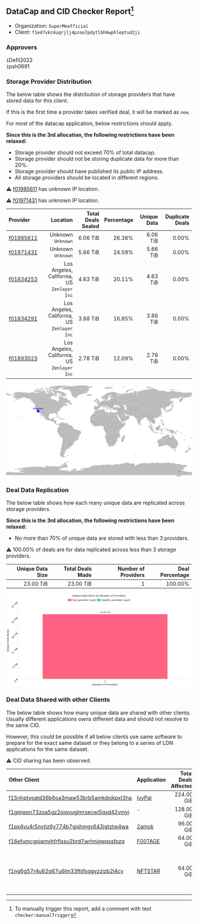## DataCap and CID Checker Report[^1]
 - Organization: `SuperMeofficial`
 - Client: `f1ed7vkc4uqrjlj4pzoo7pdytlbh6wphleptud2ji`
### Approvers
`1`Defil2022<br/>`1`psh0691

### Storage Provider Distribution
The below table shows the distribution of storage providers that have stored data for this client.

If this is the first time a provider takes verified deal, it will be marked as `new`.

For most of the datacap application, below restrictions should apply.

**Since this is the 3rd allocation, the following restrictions have been relaxed:**
 - Storage provider should not exceed 70% of total datacap.
 - Storage provider should not be storing duplicate data for more than 20%.
 - Storage provider should have published its public IP address.
 - All storage providers should be located in different regions.

⚠️ [f01985611](https://filfox.info/en/address/f01985611) has unknown IP location.

⚠️ [f01971431](https://filfox.info/en/address/f01971431) has unknown IP location.

| Provider                                              |                                       Location | Total Deals Sealed | Percentage | Unique Data | Duplicate Deals |
| :---------------------------------------------------- | ---------------------------------------------: | -----------------: | ---------: | ----------: | --------------: |
| [f01985611](https://filfox.info/en/address/f01985611) |                          Unknown<br/>`Unknown` |           6.06 TiB |     26.36% |    6.06 TiB |           0.00% |
| [f01971431](https://filfox.info/en/address/f01971431) |                          Unknown<br/>`Unknown` |           5.66 TiB |     24.59% |    5.66 TiB |           0.00% |
| [f01834253](https://filfox.info/en/address/f01834253) | Los Angeles, California, US<br/>`Zenlayer Inc` |           4.63 TiB |     20.11% |    4.63 TiB |           0.00% |
| [f01834291](https://filfox.info/en/address/f01834291) | Los Angeles, California, US<br/>`Zenlayer Inc` |           3.88 TiB |     16.85% |    3.88 TiB |           0.00% |
| [f01893023](https://filfox.info/en/address/f01893023) | Los Angeles, California, US<br/>`Zenlayer Inc` |           2.78 TiB |     12.09% |    2.78 TiB |           0.00% |

![Provider Distribution](https://raw.githubusercontent.com/data-preservation-programs/filplus-checker-assets/main/filecoin-project/filecoin-plus-large-datasets/issues/1314/1673582686548.png)
### Deal Data Replication
The below table shows how each many unique data are replicated across storage providers.

**Since this is the 3rd allocation, the following restrictions have been relaxed:**
- No more than 70% of unique data are stored with less than 3 providers.

⚠️ 100.00% of deals are for data replicated across less than 3 storage providers.

| Unique Data Size | Total Deals Made | Number of Providers | Deal Percentage |
| ---------------: | ---------------: | ------------------: | --------------: |
|        23.00 TiB |        23.00 TiB |                   1 |         100.00% |

![Replication Distribution](https://raw.githubusercontent.com/data-preservation-programs/filplus-checker-assets/main/filecoin-project/filecoin-plus-large-datasets/issues/1314/1673582687416.png)
### Deal Data Shared with other Clients
The below table shows how many unique data are shared with other clients.
Usually different applications owns different data and should not resolve to the same CID.

However, this could be possible if all below clients use same software to prepare for the exact same dataset or they belong to a series of LDN applications for the same dataset.

⚠️ CID sharing has been observed.

| Other Client                                                                                                          | Application                                                                              | Total Deals Affected | Unique CIDs | Approvers                                                                                                |
| :-------------------------------------------------------------------------------------------------------------------- | :--------------------------------------------------------------------------------------- | -------------------: | ----------: | :------------------------------------------------------------------------------------------------------- |
| [f15nhptyoatd36b6oa3maw53brb5amkdxjkpxt3ha](https://filfox.info/en/address/f15nhptyoatd36b6oa3maw53brb5amkdxjkpxt3ha) | [IvyPal](https://github.com/filecoin-project/filecoin-plus-large-datasets/issues/1084)   |           224.00 GiB |           7 | `1`kernelogic<br/>`1`stcouldlisa                                                                         |
| [f1gmiepn73zoa5gz2oiqyugjmrsecwj5qxd42vmyi](https://filfox.info/en/address/f1gmiepn73zoa5gz2oiqyugjmrsecwj5qxd42vmyi) | ``                                                                                       |           128.00 GiB |           4 | Unknown                                                                                                  |
| [f1px4vu4r5nvtiz6y774b7gjshmgy643jgtztw4wa](https://filfox.info/en/address/f1px4vu4r5nvtiz6y774b7gjshmgy643jgtztw4wa) | [2amok](https://github.com/filecoin-project/filecoin-plus-large-datasets/issues/1173)    |            96.00 GiB |           3 | `1`stcouldlisa<br/>`1`xingjitansuo                                                                       |
| [f16efumcgpjamyhfrflxsu2brd7wrhniqwqssfpzq](https://filfox.info/en/address/f16efumcgpjamyhfrflxsu2brd7wrhniqwqssfpzq) | [F00TAGE ](https://github.com/filecoin-project/filecoin-plus-large-datasets/issues/1089) |            64.00 GiB |           2 | `1`kernelogic<br/>`1`xingjitansuo                                                                        |
| [f1ng6g57r4u62q67u6lm33ftijfsggyzzjzb2l4cy](https://filfox.info/en/address/f1ng6g57r4u62q67u6lm33ftijfsggyzzjzb2l4cy) | [NFTSTAR](https://github.com/filecoin-project/filecoin-plus-large-datasets/issues/960)   |            64.00 GiB |           2 | `1`1ane-1<br/>`1`Defil2022<br/>`2`newwebgroup<br/>`1`psh0691<br/>`1`stcouldlisa<br/>`2`Tom-OriginStorage |

[^1]: To manually trigger this report, add a comment with text `checker:manualTrigger`

